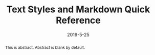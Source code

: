 ---
title: Text Styles and Markdown Quick Reference
image: /src/assets/img/talkit.jpg
date: 2019-5-25
abstract: "This is abstract. Abstract is blank by default."
---